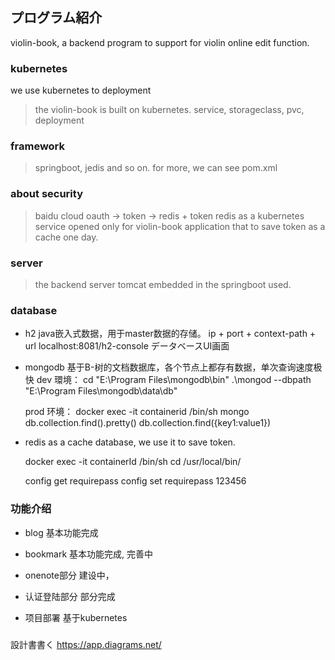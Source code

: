 ## プログラム紹介
violin-book, a backend program to support for violin online edit function.

### kubernetes
we use kubernetes to deployment 
> the violin-book is built on kubernetes.
> service, storageclass, pvc, deployment

### framework
> springboot, jedis and so on. for more, we can see pom.xml
 
### about security

> baidu cloud oauth -> token -> redis + token
> redis as a kubernetes service opened only for violin-book application that to save token as a cache one day. 

### server

> the backend server tomcat embedded in the springboot used.

### database
- h2
  java嵌入式数据，用于master数据的存储。 
  ip + port + context-path + url
  localhost:8081/h2-console データベースUI画面
- mongodb
  基于B-树的文档数据库，各个节点上都存有数据，单次查询速度极快
  dev 環境：
    cd "E:\Program Files\mongodb\bin"
    .\mongod --dbpath "E:\Program Files\mongodb\data\db"
    
  prod 环境：
    docker exec -it containerid /bin/sh
    mongo
    db.collection.find().pretty()
    db.collection.find({key1:value1})
    
    
- redis
  as a cache database, we use it to save token.
  
  docker exec -it containerId /bin/sh
  cd /usr/local/bin/
  
  config get requirepass
  config set requirepass 123456
  
### 功能介绍

- blog
  基本功能完成

- bookmark
  基本功能完成, 完善中
  
- onenote部分
  建设中，
  
- 认证登陆部分
  部分完成
  
- 项目部署
  基于kubernetes  

### 

 設計書書く
 https://app.diagrams.net/